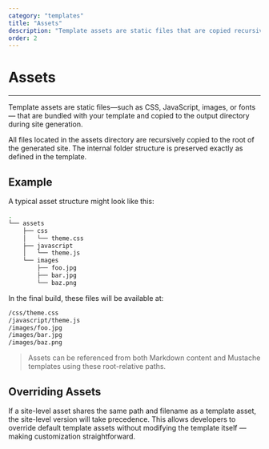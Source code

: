 ```yaml
---
category: "templates"
title: "Assets"
description: "Template assets are static files that are copied recursively to the root folder of the generated site"
order: 2
---
```


# Assets
---

Template assets are static files—such as CSS, JavaScript, images, or fonts — that are bundled with your template and copied to the output directory during site generation.

All files located in the assets directory are recursively copied to the root of the generated site. The internal folder structure is preserved exactly as defined in the template.

## Example

A typical asset structure might look like this:

```sh
.
└── assets
    ├── css
    │   └── theme.css
    ├── javascript
    │   └── theme.js
    └── images
        ├── foo.jpg
        ├── bar.jpg
        └── baz.png
```

In the final build, these files will be available at:

```sh
/css/theme.css
/javascript/theme.js
/images/foo.jpg
/images/bar.jpg
/images/baz.png
```

> Assets can be referenced from both Markdown content and Mustache templates using these root-relative paths.

## Overriding Assets

If a site-level asset shares the same path and filename as a template asset, the site-level version will take precedence. This allows developers to override default template assets without modifying the template itself — making customization straightforward.